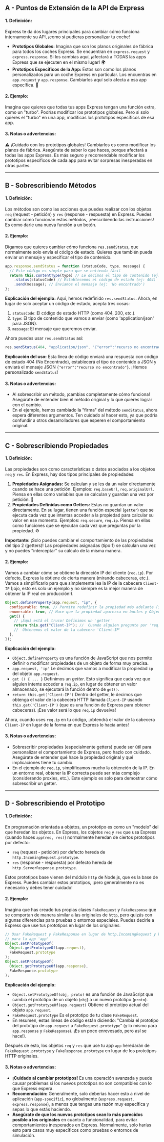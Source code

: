 ## A - Puntos de Extensión de la API de Express

#### 1. **Definición:**

Express te da dos lugares principales para cambiar cómo funciona internamente su API, ¡como si pudieras personalizar tu coche!

- **Prototipos Globales:** Imagina que son los planos originales de fábrica para todos los coches Express. Se encuentran en `express.request` y `express.response`. Si los cambias aquí, ¡afectará a TODAS las apps Express que se ejecuten en el mismo lugar! 🌍
- **Prototipos Específicos de la App:** Estos son como los planos personalizados para un coche Express en particular. Los encuentras en `app.request` y `app.response`. Cambiarlos aquí solo afecta a esa app específica. 🚗

#### 2. **Ejemplo:**

Imagina que quieres que todas tus apps Express tengan una función extra, como un "turbo". Podrías modificar los prototipos globales. Pero si solo quieres el "turbo" en una app, modificas los prototipos específicos de esa app.

#### 3. **Notas o advertencias:**

⚠️ ¡Cuidado con los prototipos globales! Cambiarlos es como modificar los planos de fábrica. Asegúrate de saber lo que haces, porque afectará a todas las apps Express. Es más seguro y recomendable modificar los prototipos específicos de cada app para evitar sorpresas inesperadas en otras partes.

---

## B - Sobrescribiendo Métodos

#### 1. **Definición:**

Los métodos son como las acciones que puedes realizar con los objetos `req` (request - petición) y `res` (response - respuesta) en Express. Puedes cambiar cómo funcionan estos métodos, ¡reescribiendo las instrucciones! Es como darle una nueva función a un botón.

#### 2. **Ejemplo:**

Digamos que quieres cambiar cómo funciona `res.sendStatus`, que normalmente solo envía el código de estado. Quieres que también pueda enviar un mensaje y especificar el tipo de contenido.

```javascript
app.response.sendStatus = function (statusCode, type, message) {
  // Este código es simple para que se entienda fácil
  return this.contentType(type) // Le decimos el tipo de contenido (ej: json)
    .status(statusCode) // Establecemos el código de estado (ej: 404)
    .send(message); // Enviamos el mensaje (ej: 'No encontrado')
};
```

**Explicación del ejemplo:**
Aquí, hemos redefinido `res.sendStatus`. Ahora, en lugar de solo aceptar un código de estado, acepta tres cosas:

1.  `statusCode`: El código de estado HTTP (como 404, 200, etc.).
2.  `type`: El tipo de contenido que vamos a enviar (como 'application/json' para JSON).
3.  `message`: El mensaje que queremos enviar.

Ahora puedes usar `res.sendStatus` así:

```javascript
res.sendStatus(404, "application/json", '{"error":"recurso no encontrado"}');
```

**Explicación del uso:**
Esta línea de código enviará una respuesta con código de estado 404 (No Encontrado), establecerá el tipo de contenido a JSON y enviará el mensaje JSON `{"error":"recurso no encontrado"}`. ¡Hemos personalizado `sendStatus`!

#### 3. **Notas o advertencias:**

- Al sobrescribir un método, ¡cambias completamente cómo funciona! Asegúrate de entender bien el método original y lo que quieres lograr con el cambio.
- En el ejemplo, hemos cambiado la "firma" del método `sendStatus`, ahora espera diferentes argumentos. Ten cuidado al hacer esto, ya que podría confundir a otros desarrolladores que esperen el comportamiento original.

---

## C - Sobrescribiendo Propiedades

#### 1. **Definición:**

Las propiedades son como características o datos asociados a los objetos `req` y `res`. En Express, hay dos tipos principales de propiedades:

1.  **Propiedades Asignadas:** Se calculan y se les da un valor directamente cuando se hace una petición. Ejemplos: `req.baseUrl`, `req.originalUrl`. Piensa en ellas como variables que se calculan y guardan una vez por petición. 🧮
2.  **Propiedades Definidas como Getters:** Estas no guardan un valor directamente. En su lugar, tienen una función especial (`getter`) que se ejecuta cada vez que intentas acceder a la propiedad para calcular su valor en ese momento. Ejemplos: `req.secure`, `req.ip`. Piensa en ellas como funciones que se ejecutan cada vez que preguntas por la propiedad. ⚙️

**Importante:** ¡Solo puedes cambiar el comportamiento de las propiedades del tipo 2 (getters)! Las propiedades asignadas (tipo 1) se calculan una vez y no puedes "interceptar" su cálculo de la misma manera.

#### 2. **Ejemplo:**

Vamos a cambiar cómo se obtiene la dirección IP del cliente (`req.ip`). Por defecto, Express la obtiene de cierta manera (mirando cabeceras, etc.). Vamos a simplificarlo para que simplemente lea la IP de la cabecera `Client-IP` (¡ojo, esto es solo un ejemplo y no siempre es la mejor manera de obtener la IP real en producción!).

```javascript
Object.defineProperty(app.request, "ip", {
  configurable: true, // Permite redefinir la propiedad más adelante (si es necesario)
  enumerable: true, // Hace que la propiedad aparezca en bucles y Object.keys()
  get() {
    // ¡Aquí está el truco! Definimos un 'getter'
    return this.get("Client-IP"); //  Cuando alguien pregunte por 'req.ip', ejecutamos esto:
    //  Obtenemos el valor de la cabecera 'Client-IP'
  },
});
```

**Explicación del ejemplo:**

- `Object.defineProperty` es una función de JavaScript que nos permite definir o modificar propiedades de un objeto de forma muy precisa.
- `app.request, 'ip'` Le decimos que vamos a modificar la propiedad `ip` del objeto `app.request`.
- `get () { ... }` Definimos un _getter_. Esto significa que cada vez que alguien intente acceder a `req.ip`, en lugar de obtener un valor almacenado, se ejecutará la función dentro de `get()`.
- `return this.get('Client-IP')` Dentro del getter, le decimos que obtenga el valor de la cabecera HTTP llamada `Client-IP` usando `this.get('Client-IP')` (que es una función de Express para obtener cabeceras). ¡Ese valor será lo que `req.ip` devuelva!

Ahora, cuando uses `req.ip` en tu código, ¡obtendrá el valor de la cabecera `Client-IP` en lugar de la forma en que Express lo hacía antes!

#### 3. **Notas o advertencias:**

- Sobrescribir propiedades (especialmente getters) puede ser útil para personalizar el comportamiento de Express, pero hazlo con cuidado. Asegúrate de entender qué hace la propiedad original y qué implicaciones tiene tu cambio.
- En el ejemplo de `req.ip`, simplificamos mucho la obtención de la IP. En un entorno real, obtener la IP correcta puede ser más complejo (considerando proxies, etc.). Este ejemplo es solo para demostrar cómo sobrescribir un getter.

---

## D - Sobrescribiendo el Prototipo

#### 1. **Definición:**

En programación orientada a objetos, un prototipo es como un "modelo" del que heredan los objetos. En Express, los objetos `req` y `res` que usa Express (cuando haces `app(req, res)`) normalmente heredan de ciertos prototipos por defecto:

- `req` (request - petición) por defecto hereda de `http.IncomingRequest.prototype`.
- `res` (response - respuesta) por defecto hereda de `http.ServerResponse.prototype`.

Estos prototipos base vienen del módulo `http` de Node.js, que es la base de Express. Puedes cambiar estos prototipos, ¡pero generalmente no es necesario y debes tener cuidado!

#### 2. **Ejemplo:**

Imagina que has creado tus propias clases `FakeRequest` y `FakeResponse` que se comportan de manera similar a las originales de `http`, pero quizás con algunas diferencias para pruebas o entornos especiales. Puedes decirle a Express que use tus prototipos en lugar de los originales:

```javascript
// Usar FakeRequest y FakeResponse en lugar de http.IncomingRequest y http.ServerResponse
// para la app 'app'
Object.setPrototypeOf(
  Object.getPrototypeOf(app.request),
  FakeRequest.prototype
);
Object.setPrototypeOf(
  Object.getPrototypeOf(app.response),
  FakeResponse.prototype
);
```

**Explicación del ejemplo:**

- `Object.setPrototypeOf(obj, proto)` es una función de JavaScript que cambia el prototipo de un objeto (`obj`) a un nuevo prototipo (`proto`).
- `Object.getPrototypeOf(app.request)` Obtiene el prototipo actual del objeto `app.request`.
- `FakeRequest.prototype` Es el prototipo de tu clase `FakeRequest`.
- En resumen, estas líneas de código están diciendo: "Cambia el prototipo del prototipo de `app.request` a `FakeRequest.prototype`" (y lo mismo para `app.response` y `FakeResponse`). ¡Es un poco enrevesado, pero así se hace!).

Después de esto, los objetos `req` y `res` que use tu app `app` heredarán de `FakeRequest.prototype` y `FakeResponse.prototype` en lugar de los prototipos HTTP originales.

#### 3. **Notas o advertencias:**

- **¡Cuidado al cambiar prototipos!** Es una operación avanzada y puede causar problemas si los nuevos prototipos no son compatibles con lo que Express espera.
- **Recomendación:** Generalmente, solo deberías hacer esto a nivel de aplicación (`app-specific`), no globalmente (`express.request`, `express.response`), a menos que tengas una razón muy específica y sepas lo que estás haciendo.
- **Asegúrate de que los nuevos prototipos sean lo más parecidos posible a los originales** en cuanto a funcionalidad, para evitar comportamientos inesperados en Express. Normalmente, solo harías esto para casos muy específicos como pruebas o entornos de simulación.
